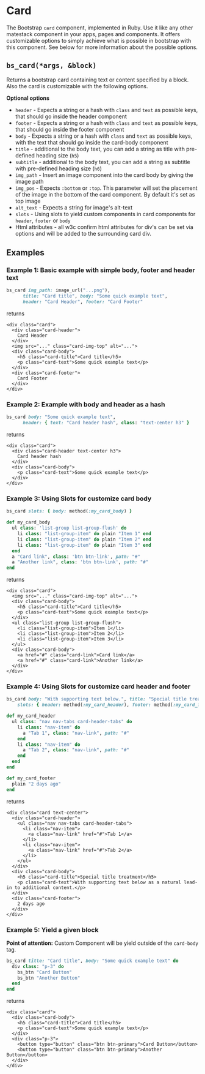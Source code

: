 # Card

The Bootstrap `card` component, implemented in Ruby. Use it like any other matestack component in your apps, pages and components. It offers customizable options to simply achieve what is possible in bootstrap with this component. See below for more information about the possible options.

## `bs_card(*args, &block)`

Returns a bootstrap card containing text or content specified by a block. Also the card is customizable with the following options.

**Optional options**

* `header` - Expects a string or a hash with `class` and `text` as possible keys, that should go inside the header component
* `footer` - Expects a string or a hash with `class` and `text` as possible keys, that should go inside the footer component
* `body` - Expects a string or a hash with `class` and `text` as possible keys, with the text that should go inside the card-body component
* `title` - additional to the body text, you can add a string as title with pre-defined heading size \(`h5`\)
* `subtitle` - additional to the body text, you can add a string as subtitle with pre-defined heading size \(`h6`\)
* `img_path` - Insert an image component into the card body by giving the image path
* `img_pos` - Expects `:bottom` or `:top`. This parameter will set the placement of the image in the bottom of the card component. By default it's set as top image
* `alt_text` - Expects a string for image's alt-text
* `slots` - Using slots to yield custom components in card components for `header`, `footer` or `body`
* Html attributes - all w3c confirm html attributes for div's can be set via options and will be added to the surrounding card div.

## Examples

### Example 1: Basic example with simple body, footer and header text

```ruby
bs_card img_path: image_url("...png"),
      title: "Card title", body: "Some quick example text",
      header: "Card Header", footer: "Card Footer"
```

returns

```markup
<div class="card">
  <div class="card-header">
    Card Header
  </div>
  <img src="..." class="card-img-top" alt="...">
  <div class="card-body">
    <h5 class="card-title">Card title</h5>
    <p class="card-text">Some quick example text</p>
  </div>
  <div class="card-footer">
    Card Footer
  </div>
</div>
```

### Example 2: Example with body and header as a hash

```ruby
bs_card body: "Some quick example text",
      header: { text: "Card header hash", class: "text-center h3" }
```

returns

```markup
<div class="card">
  <div class="card-header text-center h3">
    Card header hash
  </div>
  <div class="card-body">
    <p class="card-text">Some quick example text</p>
  </div>
</div>
```

### Example 3: Using Slots for customize card body

```ruby
bs_card slots: { body: method(:my_card_body) }

def my_card_body
  ul class: 'list-group list-group-flush' do
    li class: "list-group-item" do plain "Item 1" end
    li class: "list-group-item" do plain "Item 2" end
    li class: "list-group-item" do plain "Item 3" end
  end
  a "Card link", class: 'btn btn-link', path: "#"
  a "Another link", class: 'btn btn-link', path: "#"
end
```

returns

```markup
<div class="card">
  <img src="..." class="card-img-top" alt="...">
  <div class="card-body">
    <h5 class="card-title">Card title</h5>
    <p class="card-text">Some quick example text</p>
  </div>
  <ul class="list-group list-group-flush">
    <li class="list-group-item">Item 1</li>
    <li class="list-group-item">Item 2</li>
    <li class="list-group-item">Item 3</li>
  </ul>
  <div class="card-body">
    <a href="#" class="card-link">Card link</a>
    <a href="#" class="card-link">Another link</a>
  </div>
</div>
```

### Example 4: Using Slots for customize card header and footer

```ruby
bs_card body: "With supporting text below.", title: "Special title treatment",
    slots: { header: method(:my_card_header), footer: method(:my_card_footer) }, class: "text-center"

def my_card_header
  ul class: "nav nav-tabs card-header-tabs" do
    li class: "nav-item" do
      a "Tab 1", class: "nav-link", path: "#"
    end
    li class: "nav-item" do
      a "Tab 2", class: "nav-link", path: "#"
    end
  end
end

def my_card_footer
  plain "2 days ago"
end
```

returns

```markup
<div class="card text-center">
  <div class="card-header">
    <ul class="nav nav-tabs card-header-tabs">
      <li class="nav-item">
        <a class="nav-link" href="#">Tab 1</a>
      </li>
      <li class="nav-item">
        <a class="nav-link" href="#">Tab 2</a>
      </li>
    </ul>
  </div>
  <div class="card-body">
    <h5 class="card-title">Special title treatment</h5>
    <p class="card-text">With supporting text below as a natural lead-in to additional content.</p>
  </div>
  <div class="card-footer">
    2 days ago
  </div>
</div>
```

### Example 5: Yield a given block

**Point of attention:** Custom Component will be yield outside of the `card-body` tag.

```ruby
bs_card title: "Card title", body: "Some quick example text" do
  div class: "p-3" do
    bs_btn "Card Button"
    bs_btn "Another Button"
  end
end
```

returns

```markup
<div class="card">
  <div class="card-body">
    <h5 class="card-title">Card title</h5>
    <p class="card-text">Some quick example text</p>
  </div>
  <div class="p-3">
    <button type="button" class="btn btn-primary">Card Button</button>
    <button type="button" class="btn btn-primary">Another Button</button>
  </div>
</div>
```
